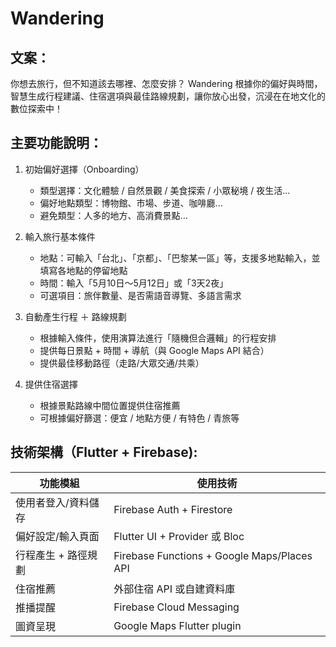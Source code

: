 # Wandering
## 文案：
你想去旅行，但不知道該去哪裡、怎麼安排？
Wandering 根據你的偏好與時間，智慧生成行程建議、住宿選項與最佳路線規劃，讓你放心出發，沉浸在在地文化的數位探索中！

## 主要功能說明：
1. 初始偏好選擇（Onboarding）
    * 類型選擇：文化體驗 / 自然景觀 / 美食探索 / 小眾秘境 / 夜生活...
    * 偏好地點類型：博物館、市場、步道、咖啡廳...
    * 避免類型：人多的地方、高消費景點...

2. 輸入旅行基本條件
    * 地點：可輸入「台北」、「京都」、「巴黎某一區」等，支援多地點輸入，並填寫各地點的停留地點
    * 時間：輸入「5月10日～5月12日」或「3天2夜」
    * 可選項目：旅伴數量、是否需語音導覽、多語言需求

3. 自動產生行程 ＋ 路線規劃
    * 根據輸入條件，使用演算法進行「隨機但合邏輯」的行程安排
    * 提供每日景點 + 時間 + 導航（與 Google Maps API 結合）
    * 提供最佳移動路徑（走路/大眾交通/共乘）

4. 提供住宿選擇
    * 根據景點路線中間位置提供住宿推薦
    * 可根據偏好篩選：便宜 / 地點方便 / 有特色 / 青旅等

## 技術架構（Flutter + Firebase):

| 功能模組        | 使用技術                                        |
| ----------- | ------------------------------------------- |
| 使用者登入/資料儲存  | Firebase Auth + Firestore                   |
| 偏好設定/輸入頁面   | Flutter UI + Provider 或 Bloc                |
| 行程產生 + 路徑規劃 | Firebase Functions + Google Maps/Places API |
| 住宿推薦        | 外部住宿 API 或自建資料庫                             |
| 推播提醒        | Firebase Cloud Messaging                    |
| 圖資呈現        | Google Maps Flutter plugin                  |

